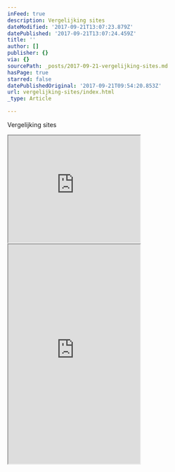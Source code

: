 ```yaml
---
inFeed: true
description: Vergelijking sites
dateModified: '2017-09-21T13:07:23.879Z'
datePublished: '2017-09-21T13:07:24.459Z'
title: ''
author: []
publisher: {}
via: {}
sourcePath: _posts/2017-09-21-vergelijking-sites.md
hasPage: true
starred: false
datePublishedOriginal: '2017-09-21T09:54:20.853Z'
url: vergelijking-sites/index.html
_type: Article

---
```

Vergelijking sites

<iframe src="https://the-grid.github.io/ed-userhtml/?g=eJytUk2P0zAQvedXGN_bpAssCzSR2C0rcYLDXvY4tafJtI4d7Em2EeK_M01SBDcOWJbseW_mzYdm-2r39eHp-dtn1XDrqmy7PPtgxyoTE8GKmc-vpUH9yJScFs6rF7LcfFCbt0XRnT9OcINUNyzYBAmQ_ZTgxKNDUUkmUseKxw5LzXjm_AgDzKhWKZpS57nFAV3oMKY1HA7kCBi7GOoIbQtr7PMU-mhQGEz5Ue73HuO4cuKWeH1MupKEk2S1deRPKqIr9VRCahAl0R_5TUpaNREP_5QZnGiQ38wNrS_B1X9q6rd0jR4juL8bUdn2MnrjIKVSW6A0muA_zTGI_iF4BvlFrSwwrFq0BF92pb65uy1uiwVN_Z5sqRerA3OCWmomzxg9Mg97FEW_8I5a4lJvrtFStfhJ-nEBBsKXUvsQWwC3YCFajKWOWPcOYhfJ4MKAYQpSqAvCPz6-uymuwntIZBbi9Zv3d7v7a4gdMDKli6LM5-reMwf_JIMu9T2e6HiSkmVUMqDLos6LKws77fEvRyr84Q" height="244" style=""></iframe>

<iframe src="https://the-grid.github.io/ed-userhtml/?g=eJytUMFOwzAMvfMVVe5btwFjSE0lxjSJOz_gpd7mNU2K4xb693isQ3DjgJRD7Pf83rOL5JhayWRo0RrBD8lP0MOla7LEzpo8r7BHH1vkNIX9njyBYMvxwNA0MMUuT7Fjh4pgyk_63jrkYeKVlmR6SqYs8otkWXgKdcborUkyKP-IqEY__F1KJjsy7v_kDF41KMzzL7Xpebgs_mepb-kDBmTwvxfJboqK-sx5SMmaCigNLoanywxieI5BQH9ssgoEJg1WBC8baxar5Ww5G7up21FlzVi14Go4aGYKghxQpN-hKoYR99SQWDO_H2tNrTy1H8ZGT_huTYjcAPixF7lCtobx0HnglsnhiIATihrUR8W324fF7BprB4ncCNzePa426-tI1SMLpbOi3udK70RieNVDW7PGmk61RtZT6YHKT0bi2Y0" height="500" style=""></iframe>